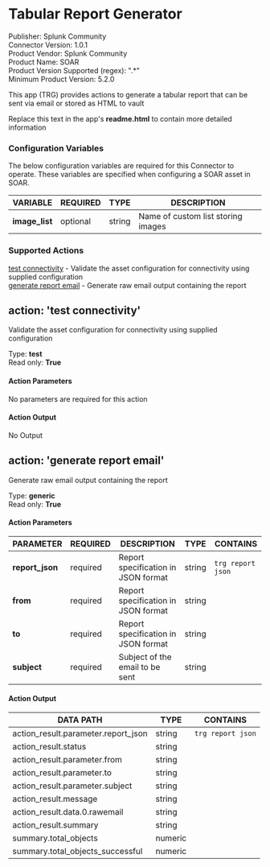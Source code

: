 [comment]: # "Auto-generated SOAR connector documentation"
# Tabular Report Generator

Publisher: Splunk Community  
Connector Version: 1\.0\.1  
Product Vendor: Splunk Community  
Product Name: SOAR  
Product Version Supported (regex): "\.\*"  
Minimum Product Version: 5\.2\.0  

This app \(TRG\) provides actions to generate a tabular report that can be sent via email or stored as HTML to vault


Replace this text in the app's **readme.html** to contain more detailed information


### Configuration Variables
The below configuration variables are required for this Connector to operate.  These variables are specified when configuring a SOAR asset in SOAR.

VARIABLE | REQUIRED | TYPE | DESCRIPTION
-------- | -------- | ---- | -----------
**image\_list** |  optional  | string | Name of custom list storing images

### Supported Actions  
[test connectivity](#action-test-connectivity) - Validate the asset configuration for connectivity using supplied configuration  
[generate report email](#action-generate-report-email) - Generate raw email output containing the report  

## action: 'test connectivity'
Validate the asset configuration for connectivity using supplied configuration

Type: **test**  
Read only: **True**

#### Action Parameters
No parameters are required for this action

#### Action Output
No Output  

## action: 'generate report email'
Generate raw email output containing the report

Type: **generic**  
Read only: **True**

#### Action Parameters
PARAMETER | REQUIRED | DESCRIPTION | TYPE | CONTAINS
--------- | -------- | ----------- | ---- | --------
**report\_json** |  required  | Report specification in JSON format | string |  `trg report json` 
**from** |  required  | Report specification in JSON format | string | 
**to** |  required  | Report specification in JSON format | string | 
**subject** |  required  | Subject of the email to be sent | string | 

#### Action Output
DATA PATH | TYPE | CONTAINS
--------- | ---- | --------
action\_result\.parameter\.report\_json | string |  `trg report json` 
action\_result\.status | string | 
action\_result\.parameter\.from | string | 
action\_result\.parameter\.to | string | 
action\_result\.parameter\.subject | string | 
action\_result\.message | string | 
action\_result\.data\.0\.rawemail | string | 
action\_result\.summary | string | 
summary\.total\_objects | numeric | 
summary\.total\_objects\_successful | numeric | 